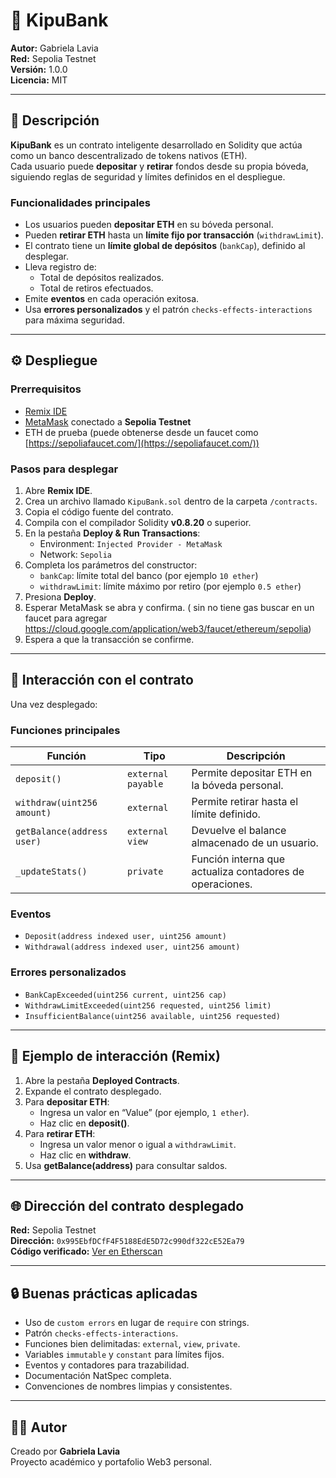 # 🏦 KipuBank

**Autor:** Gabriela Lavia  
**Red:** Sepolia Testnet  
**Versión:** 1.0.0  
**Licencia:** MIT

---

## 🧩 Descripción

**KipuBank** es un contrato inteligente desarrollado en Solidity que actúa como un banco descentralizado de tokens nativos (ETH).  
Cada usuario puede **depositar** y **retirar** fondos desde su propia bóveda, siguiendo reglas de seguridad y límites definidos en el despliegue.

### Funcionalidades principales

- Los usuarios pueden **depositar ETH** en su bóveda personal.
- Pueden **retirar ETH** hasta un **límite fijo por transacción** (`withdrawLimit`).
- El contrato tiene un **límite global de depósitos** (`bankCap`), definido al desplegar.
- Lleva registro de:
  - Total de depósitos realizados.
  - Total de retiros efectuados.
- Emite **eventos** en cada operación exitosa.
- Usa **errores personalizados** y el patrón `checks-effects-interactions` para máxima seguridad.

---

## ⚙️ Despliegue

### Prerrequisitos

- [Remix IDE](https://remix.ethereum.org/)
- [MetaMask](https://metamask.io/) conectado a **Sepolia Testnet**
- ETH de prueba (puede obtenerse desde un faucet como [https://sepoliafaucet.com/](https://sepoliafaucet.com/))

### Pasos para desplegar

1. Abre **Remix IDE**.
2. Crea un archivo llamado `KipuBank.sol` dentro de la carpeta `/contracts`.
3. Copia el código fuente del contrato.
4. Compila con el compilador Solidity **v0.8.20** o superior.
5. En la pestaña **Deploy & Run Transactions**:
   - Environment: `Injected Provider - MetaMask`
   - Network: `Sepolia`
6. Completa los parámetros del constructor:
   - `bankCap`: límite total del banco (por ejemplo `10 ether`)
   - `withdrawLimit`: límite máximo por retiro (por ejemplo `0.5 ether`)
7. Presiona **Deploy**.
8. Esperar MetaMask se abra y confirma. ( sin no tiene gas buscar en un faucet para agregar https://cloud.google.com/application/web3/faucet/ethereum/sepolia)
9. Espera a que la transacción se confirme.

---

## 💬 Interacción con el contrato

Una vez desplegado:

### Funciones principales

| Función | Tipo | Descripción |
|----------|------|--------------|
| `deposit()` | `external payable` | Permite depositar ETH en la bóveda personal. |
| `withdraw(uint256 amount)` | `external` | Permite retirar hasta el límite definido. |
| `getBalance(address user)` | `external view` | Devuelve el balance almacenado de un usuario. |
| `_updateStats()` | `private` | Función interna que actualiza contadores de operaciones. |

### Eventos

- `Deposit(address indexed user, uint256 amount)`
- `Withdrawal(address indexed user, uint256 amount)`

### Errores personalizados

- `BankCapExceeded(uint256 current, uint256 cap)`
- `WithdrawLimitExceeded(uint256 requested, uint256 limit)`
- `InsufficientBalance(uint256 available, uint256 requested)`

---

## 🧪 Ejemplo de interacción (Remix)

1. Abre la pestaña **Deployed Contracts**.
2. Expande el contrato desplegado.
3. Para **depositar ETH**:  
   - Ingresa un valor en “Value” (por ejemplo, `1 ether`).  
   - Haz clic en **deposit()**.
4. Para **retirar ETH**:  
   - Ingresa un valor menor o igual a `withdrawLimit`.  
   - Haz clic en **withdraw**.
5. Usa **getBalance(address)** para consultar saldos.

---

## 🌐 Dirección del contrato desplegado

**Red:** Sepolia Testnet  
**Dirección:** `0x995EbfDCfF4F5188EdE5D72c990df322cE52Ea79`  
**Código verificado:** [Ver en Etherscan](https://sepolia.etherscan.io/address/0x995EbfDCfF4F5188EdE5D72c990df322cE52Ea79)

---

## 🔒 Buenas prácticas aplicadas

- Uso de `custom errors` en lugar de `require` con strings.
- Patrón `checks-effects-interactions`.
- Funciones bien delimitadas: `external`, `view`, `private`.
- Variables `immutable` y `constant` para límites fijos.
- Eventos y contadores para trazabilidad.
- Documentación NatSpec completa.
- Convenciones de nombres limpias y consistentes.

---

## 🧑‍💻 Autor

Creado por **Gabriela Lavia**  
Proyecto académico y portafolio Web3 personal.  
